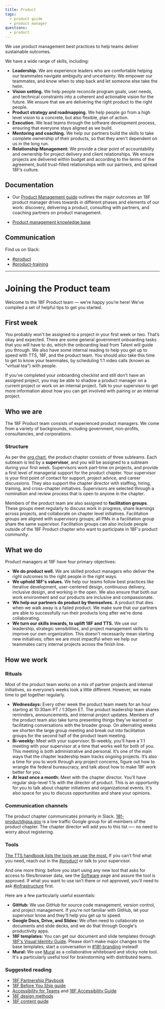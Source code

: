 ```yaml
---
title: Product
tags:
  - product guide
  - product manager
questions:
  - product
---
```


We use product management best practices to help teams deliver sustainable outcomes.

We have a wide range of skills, including:

- **Leadership.** We are experience leaders who are comfortable helping our teammates navigate ambiguity and uncertainty. We empower our teammates, and know when to step back and let someone else take the helm.
- **Vision setting.** We help people reconcile program goals, user needs, and technical constraints into a coherent and actionable vision for the future. We ensure that we are delivering the right product to the right people.
- **Product strategy and roadmapping.** We help people go from a high level vision to a concrete, but also flexible, plan of action.
- **Execution.** We lead teams through the software development process, ensuring that everyone stays aligned as we build.
- **Mentoring and coaching.** We help our partners build the skills to take complete ownership of their products, so that they aren't dependent on us in the long run.
- **Relationship Management:** We provide a clear point of accountability and ownership for project delivery and client relationships. We ensure projects are delivered within budget and according to the terms of the agreement, build trust-filled relationships with our partners, and spread 18F’s culture.

## Documentation

- Our [Product Management guide](https://product-guide.18f.gov/) outlines the major outcomes an 18F product manager drives towards in different phases and elements of our work: discovery, delivering a product, consulting with partners, and coaching partners on product management.

- [Product management knowledge base](https://docs.google.com/document/d/1LfeaTeBCfxAOq5WHMd6ZK-LztcZk6y451hmvz8vGJ7w/edit#)

## Communication

Find us on Slack:

- [#product](https://slack.com/app_redirect?channel=product)
- [#product-training](https://slack.com/app_redirect?channel=product-training)

---

# Joining the Product team

Welcome to the 18F Product team — we’re happy you’re here! We’ve compiled a set of helpful tips to get you started.

## First week

You probably won't be assigned to a project in your first week or two. That’s okay and expected. There are some general government onboarding tasks that you will have to do, which the onboarding lead from Talent will guide you through. We also have some internal reading to help you get up to speed with TTS, 18F, and the product team. You should also take this time to get to know your teammates, by scheduling 1:1 video calls (known as "virtual tea") with people.

If you’ve completed your onboarding checklist and still don't have an assigned project, you may be able to shadow a product manager on a current project or work on an internal project. Talk to your supervisor to get more information about how you can get involved with pairing or an internal project.

## Who we are

The 18F Product team consists of experienced product managers. We come from a variety of backgrounds, including government, non-profits, consultancies, and corporations.

### Structure

As per the [org chart](https://docs.google.com/presentation/d/189TanLPSFF9MWvNr6VdfUvhBAWBSXeoCSGD2ZXRDm3s/edit#slide=id.g3f7d5fd6a1_2_81), the product chapter consists of three subteams. Each subteam is led by a **supervisor**, and you will be assigned to a subteam during your first week. Supervisors work part-time on projects, and provide a first level of managerial support for the product chapter. Your supervisor is your first point of contact for support, project advice, and career discussions. They also support the chapter director with staffing, hiring, training, and cross-chapter initiatives. Supervisors are selected through a nomination and review process that is open to anyone in the chapter.

Members of the product team are also assigned to **facilitation groups**. These groups meet regularly to discuss work in progress, share learnings across projects, and collaborate on chapter level initiatives. Facilitation groups are aligned with supervisory groups; all PMs in a facilitation group share the same supervisor. Facilitation groups can also include people outside of the 18F Product chapter who want to participate in 18F's product community.

## What we do

Product managers at 18F have four primary objectives:

- **We do product well.** We are skilled product managers who deliver the right outcomes to the right people in the right ways.
- **We uphold 18F's values.** We help our teams follow best practices like iterative development, user-centered design, continuous delivery, inclusive design, and working in the open. We also ensure that both our work environment and our products are inclusive and compassionate.
- **We help our partners do product by themselves.** A product that dies when we walk away is a failed product. We make sure that our partners are able to successfully run their products long after we're done collaborating.
- **We turn our skills inwards, to uplift 18F and TTS.** We use our leadership, strategic sensibilities, and project management skills to improve our own organization. This doesn't necessarily mean starting new initiatives; often we are most impactful when we help our teammates carry internal projects across the finish line.

## How we work

### Rituals

Most of the product team works on a mix of partner projects and internal initiatives, so everyone’s weeks look a little different. However, we make time to get together regularly.

- **Wednesdays:** Every other week the product team meets for an hour starting at 10:30am PT / 1:30pm ET. The product leadership team shares reminders, announcements, and internal project updates. Members of the product team also take turns presenting things they've learned or facilitating conversations with the broader group. On alternating weeks we shorten the large group meeting and break out into facilitation groups for the second half of the product team meeting.
- **Bi-weekly:** Meet with your supervisor. Bi-weekly, you'll have a 1:1 meeting with your supervisor at a time that works well for both of you. This meeting is both administrative and personal. It’s one of the main ways that the chapter leadership team tracks ongoing projects. It’s also a time for you to work through any project concerns, figure out how to wrangle the federal bureaucracy, and talk about how to make 18F work better for you.
- **At least once a month:** Meet with the chapter director. You'll have regular skip-level 1:1s with the director of product. This is an opportunity for you to talk about chapter initiatives and organizational events. It's also space for you to discuss opportunities and share your opinions.

### Communication channels

The product chapter communicates primarily in Slack. 18f-product@gsa.gov is a low traffic Google group for all members of the product chapter. The chapter director will add you to this list —- no need to worry about registering.

### Tools

[The TTS handbook lists the tools we use the most.]({{site.baseurl}}/#software-and-tools) If you can’t find what you need, reach out in the [#product](https://slack.com/app_redirect?channel=product) or talk to your supervisor.

And one more thing: before you start using any new tool that asks for access to files/browser data, see the [Software]({{base.baseurl}}/software/) page and assure the tool is approved. If what you want to use isn’t there or not approved, you’ll need to ask [#infrastructure](https://gsa-tts.slack.com/messages/infrastructure) first.

Here are a few particularly useful essentials:

- **GitHub:** We use GitHub for source code management, version control, and project management. If you're not familiar with GitHub, let your supervisor know and they'll help you get up to speed.
- **Google Docs, Drive, and Slides:** We often need to collaborate on documents and slide decks, and we do that through Google's productivity apps.
- **18F templates:** You can get our document and slide templates through [18F's Visual Identity Guide](https://brand.18f.gov/templates). Please don't make major changes to the base templates; start a conversation in [#18f-branding](https://gsa-tts.slack.com/app_redirect?channel=18f-branding) instead!
- **Mural:** We use [Mural]({{site.baseurl}}/software-and-tools/mural/) as a collaborative whiteboard and sticky note tool. It's a particularly useful tool for brainstorming with distributed teams.

### Suggested reading

- [18F Partnership Playbook](https://pages.18f.gov/partnership-playbook/)
- [18F Before You Ship guide](https://before-you-ship.18f.gov/)
- [Accessibility for Teams](https://accessibility.digital.gov/) and [18F Accessibility Guide](https://accessibility.18f.gov/)
- [18F design methods](https://methods.18f.gov/)
- [18F content guide](https://content-guide.18f.gov/)
